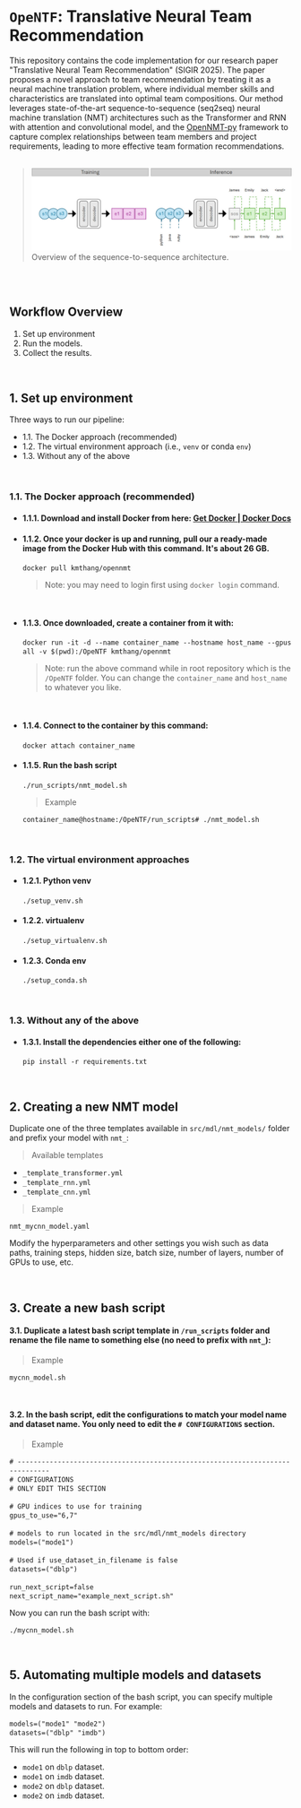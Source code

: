 # `OpeNTF`: Translative Neural Team Recommendation

This repository contains the code implementation for our research paper "Translative Neural Team Recommendation" (SIGIR 2025). The paper proposes a novel approach to team recommendation by treating it as a neural machine translation problem, where individual member skills and characteristics are translated into optimal team compositions. Our method leverages state-of-the-art sequence-to-sequence (seq2seq) neural machine translation (NMT) architectures such as the Transformer and RNN with attention and convolutional model, and the [OpenNMT-py](https://github.com/OpenNMT/OpenNMT-py) framework to capture complex relationships between team members and project requirements, leading to more effective team formation recommendations.
<br/>
<br/>
> ![Overview of the sequence-2-sequence architecture.](./newflow_v3.jpg)
> Overview of the sequence-to-sequence architecture.

<br/>
<br/>


## Workflow Overview 

1. Set up environment
2. Run the models.
3. Collect the results.

<br/>

## 1. Set up environment

Three ways to run our pipeline:

- 1.1. The Docker approach (recommended)
- 1.2. The virtual environment approach (i.e., `venv` or conda `env`)
- 1.3. Without any of the above

<br/>

### 1.1. The Docker approach (recommended)

- #### 1.1.1. Download and install Docker from here: [Get Docker | Docker Docs](https://docs.docker.com/get-started/get-docker/)


- #### 1.1.2. Once your docker is up and running, pull our a ready-made image from the Docker Hub with this command. It's about 26 GB.
    ```
    docker pull kmthang/opennmt
    ```
    > Note: you may need to login first using `docker login` command.

<br/>

- #### 1.1.3. Once downloaded, create a container from it with:
    ```
    docker run -it -d --name container_name --hostname host_name --gpus all -v $(pwd):/OpeNTF kmthang/opennmt
    ```
    > Note: run the above command while in root repository which is the `/OpeNTF` folder. You can change the `container_name` and `host_name` to whatever you like.

<br/>

- #### 1.1.4. Connect to the container by this command:
    ```
    docker attach container_name
    ```


- #### 1.1.5. Run the bash script
    ```
    ./run_scripts/nmt_model.sh
    ```
    > Example
    ```
    container_name@hostname:/OpeNTF/run_scripts# ./nmt_model.sh
    ```

<br/>


### 1.2. The virtual environment approaches

- #### 1.2.1. Python venv
    ```
    ./setup_venv.sh
    ```

- #### 1.2.2. virtualenv
    ```
    ./setup_virtualenv.sh
    ```

- #### 1.2.3. Conda env
    ```
    ./setup_conda.sh
    ```

<br />

### 1.3. Without any of the above

- #### 1.3.1. Install the dependencies either one of the following:
    ```
    pip install -r requirements.txt
    ```


<br />




## 2. Creating a new NMT model

Duplicate one of the three templates available in `src/mdl/nmt_models/` folder and prefix your model with `nmt_`:
  > Available templates
  - `_template_transformer.yml`
  - `_template_rnn.yml`
  - `_template_cnn.yml`
  

  > Example
  ```
  nmt_mycnn_model.yaml
  ```

Modify the hyperparameters and other settings you wish such as data paths, training steps, hidden size, batch size, number of layers, number of GPUs to use, etc.

<br />


## 3. Create a new bash script

#### 3.1. Duplicate a latest bash script template in `/run_scripts` folder and rename the file name to something else (no need to prefix with `nmt_`):
  > Example
  ```
  mycnn_model.sh
  ```

<br/>


#### 3.2. In the bash script, edit the configurations to match your model name and dataset name. You only need to edit the `# CONFIGURATIONS` section.

> Example
```
# ------------------------------------------------------------------------------
# CONFIGURATIONS
# ONLY EDIT THIS SECTION

# GPU indices to use for training
gpus_to_use="6,7"

# models to run located in the src/mdl/nmt_models directory
models=("mode1")

# Used if use_dataset_in_filename is false
datasets=("dblp")

run_next_script=false
next_script_name="example_next_script.sh"
```


Now you can run the bash script with:
```
./mycnn_model.sh
```
    
    
<br />



## 5. Automating multiple models and datasets

In the configuration section of the bash script, you can specify multiple models and datasets to run. For example:
```
models=("mode1" "mode2")
datasets=("dblp" "imdb")
```

This will run the following in top to bottom order:
- `mode1` on `dblp` dataset.
- `mode1` on `imdb` dataset.
- `mode2` on `dblp` dataset.
- `mode2` on `imdb` dataset.



